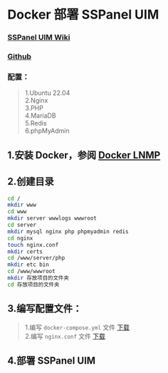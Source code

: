 # Docker 部署 SSPanel UIM  
### [SSPanel UIM Wiki](https://wiki.sspanel.org/)  
### [Github](https://github.com/Anankke/SSPanel-Uim)
### 配置：
> 1.Ubuntu 22.04  
> 2.Nginx  
> 3.PHP  
> 4.MariaDB  
> 5.Redis  
> 6.phpMyAdmin  

## 1.安装 Docker，参阅 [Docker LNMP](https://github.com/Sam-Mey/some_project/blob/main/Docker-LNMP/README.md)

## 2.创建目录
```bash
cd /
mkdir www
cd www
mkdir server wwwlogs wwwroot
cd server
mkdir mysql nginx php phpmyadmin redis
cd nginx
touch nginx.conf
mkdir certs
cd /www/server/php
mkdir etc bin
cd /www/wwwroot
mkdir 存放项目的文件夹
cd 存放项目的文件夹
```
## 3.编写配置文件：

> 1.编写 `docker-compose.yml` 文件 [下载]()  
> 2.编写 `nginx.conf` 文件 [下载]()  

## 4.部署 SSPanel UIM


